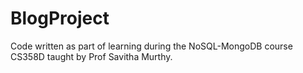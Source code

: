 # BlogProject
Code written as part of learning during the NoSQL-MongoDB course CS358D taught by Prof Savitha Murthy.
